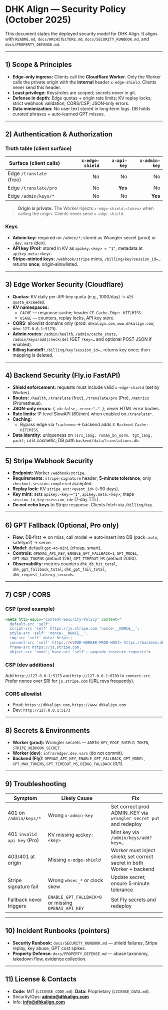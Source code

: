 # DHK Align — Security Policy (October 2025)

This document states the deployed security model for DHK Align. It aligns with `README.md`, `docs/ARCHITECTURE.md`, `docs/SECURITY_RUNBOOK.md`, and `docs/PROPERTY_DEFENSE.md`.

---
## 1) Scope & Principles
- **Edge‑only ingress:** Clients call the **Cloudflare Worker**. Only the Worker calls the private origin with the **internal** header `x-edge-shield`. Clients never send this header.
- **Least privilege:** Keys/roles are scoped; secrets never in git. 
- **Defense in depth:** Edge quotas + origin rate limits; KV replay locks; strict webhook validation; CORS/CSP; JSON‑only errors.
- **Data minimization:** No user text stored in long‑term logs. DB holds curated phrases + auto‑learned GPT misses.

---
## 2) Authentication & Authorization

### Truth table (client surface)
| Surface (client calls)    | `x-edge-shield` | `x-api-key` | `x-admin-key` |
|---------------------------|----------------:|------------:|--------------:|
| Edge `/translate` (free)  | No              | No          | No            |
| Edge `/translate/pro`     | No              | **Yes**     | No            |
| Edge `/admin/keys/*`      | No              | No          | **Yes**       |

> **Origin is private.** The Worker injects `x-edge-shield:<token>` when calling the origin. Clients never send `x-edge-shield`.

### Keys
- **Admin key:** required on `/admin/*`; stored as Wrangler secret (prod) or `.dev.vars` (dev).
- **API key (Pro):** stored in KV as `apikey:<key> = "1"`, metadata at `apikey.meta:<key>`.
- **Stripe‑minted keys:** `/webhook/stripe` mints, `/billing/key?session_id=…` returns **once**; origin‑allowlisted.

---
## 3) Edge Worker Security (Cloudflare)
- **Quotas:** KV daily per‑API‑key quota (e.g., 1000/day) → `429 quota_exceeded`.
- **KV namespaces:**
  - `CACHE` — response cache; header `CF-Cache-Edge: HIT|MISS`.
  - `USAGE` — counters, replay locks, API key store.
- **CORS:** allowlist domains only (prod: `dhkalign.com`, `www.dhkalign.com`; dev: `127.0.0.1:5173`).
- **Admin routes:** `/admin/health`, `/admin/cache_stats`, `/admin/keys/add|check|del` (GET `?key=…` and optional POST JSON if enabled).
- **Billing handoff:** `/billing/key?session_id=…` returns key once; then mapping is deleted.

---
## 4) Backend Security (Fly.io FastAPI)
- **Shield enforcement:** requests must include valid `x-edge-shield` (set by Worker).
- **Routes:** `/health`, `/translate` (free), `/translate/pro` (Pro), `/metrics` (Prometheus).
- **JSON‑only errors:** `{ ok:false, error:"…" }`; never HTML error bodies.
- **Rate limits:** IP‑level SlowAPI (60/min) when enabled on `/translate*`.
- **Caching:**
  - Bypass edge via `?cache=no` → backend adds `X-Backend-Cache: HIT|MISS`.
- **Data identity:** uniqueness on `(src_lang, roman_bn_norm, tgt_lang, pack)`; `id` is cosmetic; DB path `backend/data/translations.db`.

---
## 5) Stripe Webhook Security
- **Endpoint:** Worker `/webhook/stripe`.
- **Requirements:** `stripe-signature` header; **5‑minute tolerance**; only `checkout.session.completed` accepted.
- **Replay lock:** KV `stripe_evt:<event_id>` (~90 days). 
- **Key mint:** sets `apikey:<key>="1"`, `apikey.meta:<key>`; maps `session_to_key:<session_id>` (7‑day TTL). 
- **Do not echo keys** to Stripe response. Clients fetch via `/billing/key`.

---
## 6) GPT Fallback (Optional, Pro only)
- **Flow:** DB‑first → on miss, call model → auto‑insert into DB (pack=`auto`, safety=2) → serve.
- **Model:** default `gpt-4o-mini` (cheap, smart). 
- **Controls:** `OPENAI_API_KEY`, `ENABLE_GPT_FALLBACK=1`, `GPT_MODEL`, `GPT_MAX_TOKENS` (default 128), `GPT_TIMEOUT_MS` (default 2000). 
- **Observability:** metrics counters `dhk_db_hit_total`, `dhk_gpt_fallback_total`, `dhk_gpt_fail_total`, `dhk_request_latency_seconds`.

---
## 7) CSP / CORS

### CSP (prod example)
```html
<meta http-equiv="Content-Security-Policy" content="
  default-src 'self';
  script-src 'self' https://js.stripe.com 'nonce-__NONCE__';
  style-src 'self' 'nonce-__NONCE__';
  img-src 'self' data: https:;
  connect-src 'self' https://<YOUR-WORKER-PROD-HOST> https://backend.dhkalign.com;
  frame-src https://js.stripe.com;
  object-src 'none'; base-uri 'self'; upgrade-insecure-requests">
```

### CSP (dev additions)
Add `http://127.0.0.1:5173` and `http://127.0.0.1:8789` to `connect-src`. Prefer nonce over SRI for `js.stripe.com` (URL revs frequently).

### CORS allowlist
- Prod: `https://dhkalign.com`, `https://www.dhkalign.com`
- Dev: `http://127.0.0.1:5173`

---
## 8) Secrets & Environments
- **Worker (prod):** Wrangler secrets — `ADMIN_KEY`, `EDGE_SHIELD_TOKEN`, `STRIPE_WEBHOOK_SECRET`.
- **Worker (dev):** `infra/edge/.dev.vars` (do not commit).
- **Backend (Fly):** `OPENAI_API_KEY`, `ENABLE_GPT_FALLBACK`, `GPT_MODEL`, `GPT_MAX_TOKENS`, `GPT_TIMEOUT_MS`, `DEBUG_FALLBACK` (0/1).

---
## 9) Troubleshooting
| Symptom | Likely Cause | Fix |
|---|---|---|
| 401 on `/admin/keys/*` | Wrong `x-admin-key` | Set correct prod ADMIN_KEY via `wrangler secret put` and redeploy |
| 401 `invalid api key` (Pro) | KV missing `apikey:<key>` | Mint key via `/admin/keys/add?key=…` |
| 403/401 at origin | Missing `x-edge-shield` | Worker must inject shield; set correct secret in both Worker + backend |
| Stripe signature fail | Wrong `whsec_*` or clock skew | Update secret; ensure 5‑minute tolerance |
| Fallback never triggers | `ENABLE_GPT_FALLBACK=0` or missing `OPENAI_API_KEY` | Set Fly secrets and redeploy |

---
## 10) Incident Runbooks (pointers)
- **Security Runbook:** `docs/SECURITY_RUNBOOK.md` — shield failures, Stripe replay, key abuse, GPT cost spikes.
- **Property Defense:** `docs/PROPERTY_DEFENSE.md` — abuse taxonomy, takedown flow, evidence collection.

---
## 11) License & Contacts
- **Code:** MIT (`LICENSE_CODE.md`). **Data:** Proprietary (`LICENSE_DATA.md`).
- Security/Ops: **admin@dhkalign.com**  
- Info: **info@dhkalign.com**